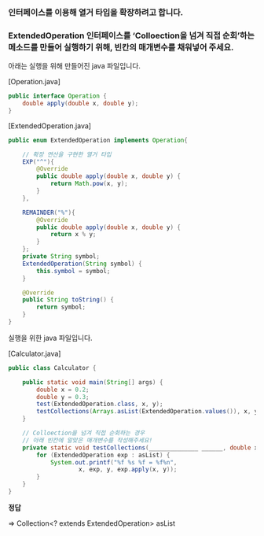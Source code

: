 ### 인터페이스를 이용해 열거 타입을 확장하려고 합니다. 
### ExtendedOperation 인터페이스를 ‘**Colloection을 넘겨 직접 순회**’하는 메소드를 만들어 실행하기 위해, 빈칸의 매개변수를 채워넣어 주세요.

아래는 실행을 위해 만들어진 java 파일입니다.

[Operation.java]

```java
public interface Operation {
    double apply(double x, double y);
}
```

[ExtendedOperation.java]

```java
public enum ExtendedOperation implements Operation{

    // 확장 연산을 구현한 열거 타입
    EXP("^"){
        @Override
        public double apply(double x, double y) {
            return Math.pow(x, y);
        }
    },

    REMAINDER("%"){
        @Override
        public double apply(double x, double y) {
            return x % y;
        }
    };
    private String symbol;
    ExtendedOperation(String symbol) {
        this.symbol = symbol;
    }

    @Override
    public String toString() {
        return symbol;
    }
}
```

실행을 위한 java 파일입니다.

[Calculator.java]

```java
public class Calculator {

    public static void main(String[] args) {
        double x = 0.2;
        double y = 0.3;
        test(ExtendedOperation.class, x, y);
        testCollections(Arrays.asList(ExtendedOperation.values()), x, y);
    }

    // Colloection을 넘겨 직접 순회하는 경우
    // 아래 빈칸에 알맞은 매개변수를 작성해주세요!
    private static void testCollections(______________ ______, double x, double y) {
        for (ExtendedOperation exp : asList) {
            System.out.printf("%f %s %f = %f%n",
                    x, exp, y, exp.apply(x, y));
        }
    }
}
```

**정답** 

⇒ Collection<? extends ExtendedOperation> asList